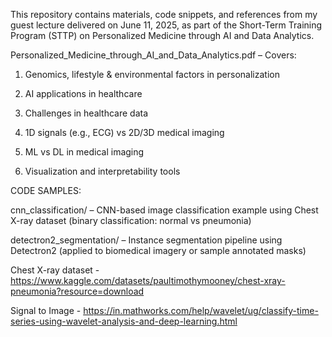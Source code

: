 This repository contains materials, code snippets, and references from my guest lecture delivered on June 11, 2025, as part of the Short-Term Training Program (STTP) on Personalized Medicine through AI and Data Analytics.

Personalized_Medicine_through_AI_and_Data_Analytics.pdf – Covers:

1. Genomics, lifestyle & environmental factors in personalization

2. AI applications in healthcare

3. Challenges in healthcare data

4. 1D signals (e.g., ECG) vs 2D/3D medical imaging

5. ML vs DL in medical imaging

6. Visualization and interpretability tools

CODE SAMPLES:

cnn_classification/ – CNN-based image classification example using Chest X-ray dataset (binary classification: normal vs pneumonia)

detectron2_segmentation/ – Instance segmentation pipeline using Detectron2 (applied to biomedical imagery or sample annotated masks)

Chest X-ray dataset - https://www.kaggle.com/datasets/paultimothymooney/chest-xray-pneumonia?resource=download 

Signal to Image - https://in.mathworks.com/help/wavelet/ug/classify-time-series-using-wavelet-analysis-and-deep-learning.html 
